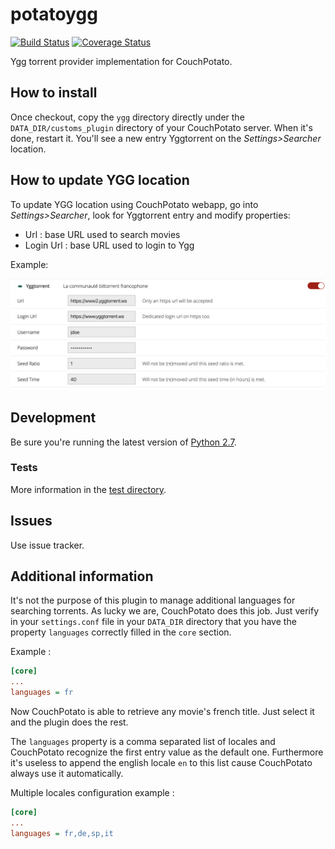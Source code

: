 # potatoygg

[![Build Status](https://travis-ci.org/Ripolin/potatoygg.svg?branch=master)](https://travis-ci.org/Ripolin/potatoygg)
[![Coverage Status](https://coveralls.io/repos/github/Ripolin/potatoygg/badge.svg?branch=master)](https://coveralls.io/github/Ripolin/potatoygg?branch=master)

Ygg torrent provider implementation for CouchPotato.

## How to install

Once checkout, copy the `ygg` directory directly under the `DATA_DIR/customs_plugin` directory of your CouchPotato server. When it's done, restart it. You'll see a new entry Yggtorrent on the *Settings>Searcher* location.

## How to update YGG location

To update YGG location using CouchPotato webapp, go into *Settings>Searcher*, look for Yggtorrent entry and modify properties:
* Url : base URL used to search movies
* Login Url : base URL used to login to Ygg

Example:

![Screenshot](screenshot.png)

## Development

Be sure you're running the latest version of [Python 2.7](http://python.org/).

### Tests

More information in the [test directory](test).

## Issues

Use issue tracker.

## Additional information

It's not the purpose of this plugin to manage additional languages for searching torrents. As lucky we are, CouchPotato does this job. Just verify in your `settings.conf` file in your `DATA_DIR` directory that you have the property `languages` correctly filled in the `core` section.

Example :

```ini
[core]
...
languages = fr
```

Now CouchPotato is able to retrieve any movie's french title. Just select it and the plugin does the rest.

The `languages` property is a comma separated list of locales and CouchPotato recognize the first entry value as the default one. Furthermore it's useless to append the english locale `en` to this list cause CouchPotato always use it automatically.

Multiple locales configuration example :

```ini
[core]
...
languages = fr,de,sp,it
```


